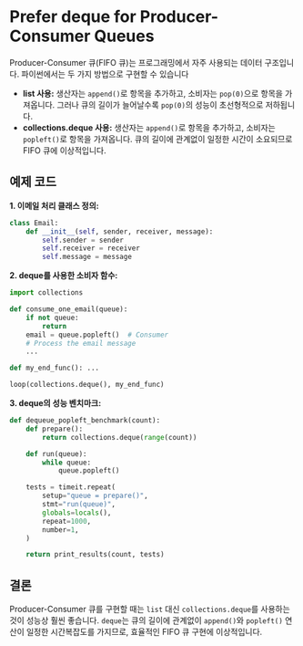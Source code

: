 # Prefer deque for Producer-Consumer Queues

Producer-Consumer 큐(FIFO 큐)는 프로그래밍에서 자주 사용되는 데이터 구조입니다. 파이썬에서는 두 가지 방법으로 구현할 수 있습니다

- **list 사용:** 생산자는 `append()`로 항목을 추가하고, 소비자는 `pop(0)`으로 항목을 가져옵니다. 그러나 큐의 길이가 늘어날수록 `pop(0)`의 성능이 초선형적으로 저하됩니다.
- **collections.deque 사용:** 생산자는 `append()`로 항목을 추가하고, 소비자는 `popleft()`로 항목을 가져옵니다. 큐의 길이에 관계없이 일정한 시간이 소요되므로 FIFO 큐에 이상적입니다.

## 예제 코드

**1. 이메일 처리 클래스 정의:**

```python
class Email:
    def __init__(self, sender, receiver, message):
        self.sender = sender
        self.receiver = receiver
        self.message = message

```

**2. deque를 사용한 소비자 함수:**

```python
import collections

def consume_one_email(queue):
    if not queue:
        return
    email = queue.popleft()  # Consumer
    # Process the email message
    ...

def my_end_func(): ...

loop(collections.deque(), my_end_func)

```

**3. deque의 성능 벤치마크:**

```python
def dequeue_popleft_benchmark(count):
    def prepare():
        return collections.deque(range(count))

    def run(queue):
        while queue:
            queue.popleft()

    tests = timeit.repeat(
        setup="queue = prepare()",
        stmt="run(queue)",
        globals=locals(),
        repeat=1000,
        number=1,
    )

    return print_results(count, tests)

```

## 결론

Producer-Consumer 큐를 구현할 때는 `list` 대신 `collections.deque`를 사용하는 것이 성능상 훨씬 좋습니다. `deque`는 큐의 길이에 관계없이 `append()`와 `popleft()` 연산이 일정한 시간복잡도를 가지므로, 효율적인 FIFO 큐 구현에 이상적입니다.
